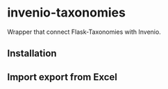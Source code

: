 # invenio-taxonomies
Wrapper that connect Flask-Taxonomies with Invenio.


## Installation


## Import export from Excel
